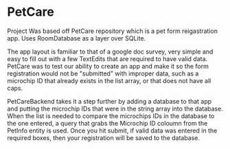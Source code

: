 # PetCare

Project Was based off PetCare repository which is a pet form reigastration app. Uses RoomDatabase as a layer over SQLite.

The app layout is familiar to that of a google doc survey, very simple and easy to fill out
with a few TextEdits that are required to have valid data. PetCare was to test our ability to
create an app and make it so the form registration would not be "submitted" with improper data,
such as a microchip ID that already exists in the list array, or that does not have all caps.

PetCareBackend takes it a step further by adding a database to that app and putting the
microchip IDs that were in the string array into the database. When the list is needed to compare
the microchips IDs in the database to the one entered, a query that grabs the Microchip ID coloumn
from the PetInfo entity is used. Once you hit submit, if valid data was entered in the required boxes,
then your registration will be saved to the database.
